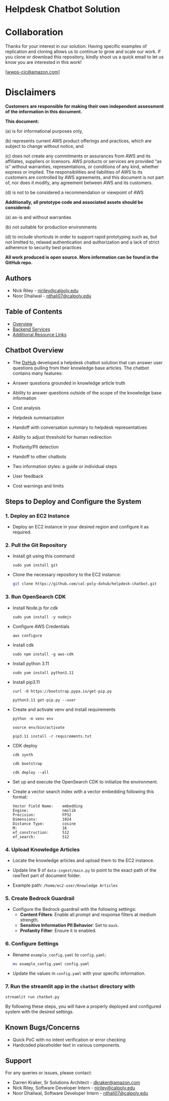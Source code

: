 
# Helpdesk Chatbot Solution

# Collaboration
Thanks for your interest in our solution.  Having specific examples of replication and cloning allows us to continue to grow and scale our work. If you clone or download this repository, kindly shoot us a quick email to let us know you are interested in this work!

[wwps-cic@amazon.com] 

# Disclaimers

**Customers are responsible for making their own independent assessment of the information in this document.**

**This document:**

(a) is for informational purposes only, 

(b) represents current AWS product offerings and practices, which are subject to change without notice, and 

(c) does not create any commitments or assurances from AWS and its affiliates, suppliers or licensors. AWS products or services are provided “as is” without warranties, representations, or conditions of any kind, whether express or implied. The responsibilities and liabilities of AWS to its customers are controlled by AWS agreements, and this document is not part of, nor does it modify, any agreement between AWS and its customers. 

(d) is not to be considered a recommendation or viewpoint of AWS

**Additionally, all prototype code and associated assets should be considered:**

(a) as-is and without warranties

(b) not suitable for production environments

(d) to include shortcuts in order to support rapid prototyping such as, but not limitted to, relaxed authentication and authorization and a lack of strict adherence to security best practices

**All work produced is open source. More information can be found in the GitHub repo.**

## Authors
- Nick Riley - njriley@calpoly.edu
- Noor Dhaliwal - rdhali07@calpoly.edu

## Table of Contents
- [Overview](#chatbot-overview)
- [Backend Services](#backend-services)
- [Additional Resource Links](#additional-resource-links)

## Chatbot Overview
- The [DxHub](https://dxhub.calpoly.edu/challenges/) developed a helpdesk chatbot solution that can answer user questions pulling from their knowledge base articles. The chatbot contains many features: 

- Answer questions grounded in knowledge article truth
- Ability to answer questions outside of the scope of the knowledge base information
- Cost analysis
- Helpdesk summarization
- Handoff with conversation summary to helpdesk representatives
- Ability to adjust threshold for human redirection
- Profanity/PII detection
- Handoff to other chatbots
- Two information styles: a guide or individual steps
- User feedback
- Cost warnings and limits


## Steps to Deploy and Configure the System

### 1. Deploy an EC2 Instance
- Deploy an EC2 instance in your desired region and configure it as required.


### 2. Pull the Git Repository
- Install git using this command 
    ```
    sudo yum install git
    ```

- Clone the necessary repository to the EC2 instance:
    ```bash
    git clone https://github.com/cal-poly-dxhub/helpdesk-chatbot.git
    ```

### 3. Run OpenSearch CDK

- Install Node.js for cdk
    ```
    sudo yum install -y nodejs
    ```
- Configure AWS Credentials
    ```
    aws configure
    ```
- Install cdk
    ```
    sudo npm install -g aws-cdk
    ```

- Install python 3.11
    ```
    sudo yum install python3.11
    ```
    
- Install pip3.11
    ```
    curl -O https://bootstrap.pypa.io/get-pip.py

    python3.11 get-pip.py --user
    ```

- Create and activate venv and install requirements
    ```
    python -m venv env

    source env/bin/activate

    pip3.11 install -r requirements.txt
    ```

- CDK deploy 
    ```
    cdk synth

    cdk bootstrap

    cdk deploy --all
    ```

- Set up and execute the OpenSearch CDK to initialize the environment.

- Create a vector search index with a vector embedding following this format:
    ```
    Vector Field Name:    embedding
    Engine:               nmslib
    Precision:            FP32
    Dimensions:           1024
    Distance Type:        cosine
    M:                    16
    ef_construction:      512
    ef_search:            512
    ```

### 4. Upload Knowledge Articles
- Locate the knowledge articles and upload them to the EC2 instance.
- Update line 9 of `data-ingest/main.py` to point to the exact path of the rawText part of document folder.

- Example path: `/home/ec2-user/Knowledge Articles`

### 5. Create Bedrock Guardrail
- Configure the Bedrock guardrail with the following settings:
  - **Content Filters**: Enable all prompt and response filters at medium strength.
  - **Sensitive Information PII Behavior**: Set to `mask`.
  - **Profanity Filter**: Ensure it is enabled.

### 6. Configure Settings
- Rename `example_config.yaml` to `config.yaml`:
  ```bash
  mv example_config.yaml config.yaml
  ```
- Update the values in `config.yaml` with your specific information.


### 7. Run the streamlit app in the `chatbot` directory with
```
streamlit run chatbot.py
```
By following these steps, you will have a properly deployed and configured system with the desired settings.


## Known Bugs/Concerns
- Quick PoC with no intent verification or error checking
- Hardcoded placeholder text in various components.

## Support
For any queries or issues, please contact:
- Darren Kraker, Sr Solutions Architect - dkraker@amazon.com
- Nick Riley, Software Developer Intern - njriley@calpoly.edu
- Noor Dhaliwal, Software Developer Intern - rdhali07@calpoly.edu